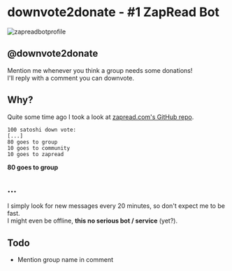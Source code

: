 # downvote2donate - #1 ZapRead Bot
![zapreadbotprofile](https://www.zapread.com/Home/UserImage/?size=150&UserId=8eb001fb-4d8f-4c07-b475-cbfe349c090f)
## @downvote2donate
Mention me whenever you think a group needs some donations!  
I'll reply with a comment you can downvote.

## Why?
Quite some time ago I took a look at [zapread.com's GitHub repo](https://github.com/Horndev/zapread.com).

```
100 satoshi down vote:
[...]
80 goes to group
10 goes to community
10 goes to zapread
```

**80 goes to group**

## ...
I simply look for new messages every 20 minutes, so don't expect me to be fast.  
I might even be offline,  **this no serious bot / service** (yet?).


## Todo
- Mention group name in comment

